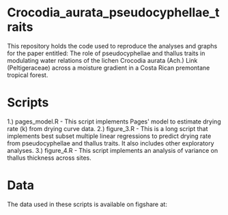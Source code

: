 # Crocodia_aurata_pseudocyphellae_traits
This repository holds the code used to reproduce the analyses and graphs for the paper entitled: The role of pseudocyphellae and thallus traits in modulating water relations of the lichen Crocodia aurata (Ach.) Link (Peltigeraceae) across a moisture gradient in a Costa Rican premontane tropical forest.

# Scripts
1.) 
pages_model.R - This script implements Pages' model to estimate drying rate (k) from drying curve data.
2.)
figure_3.R - This is a long script that implements best subset multiple linear regressions to predict drying rate from pseudocyphellae and thallus traits. It also includes other exploratory analyses.
3.)
figure_4.R - This script implements an analysis of variance on thallus thickness across sites.

# Data
The data used in these scripts is available on figshare at: 
